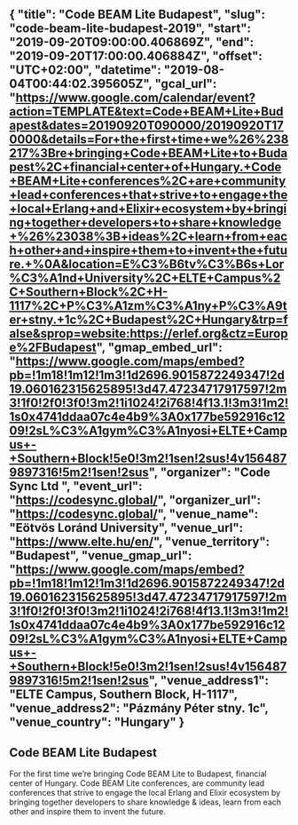 {
  "title": "Code BEAM Lite Budapest",
  "slug": "code-beam-lite-budapest-2019",
  "start": "2019-09-20T09:00:00.406869Z",
  "end": "2019-09-20T17:00:00.406884Z",
  "offset": "UTC+02:00",
  "datetime": "2019-08-04T00:44:02.395605Z",
  "gcal_url": "https://www.google.com/calendar/event?action=TEMPLATE&text=Code+BEAM+Lite+Budapest&dates=20190920T090000/20190920T170000&details=For+the+first+time+we%26%238217%3Bre+bringing+Code+BEAM+Lite+to+Budapest%2C+financial+center+of+Hungary.+Code+BEAM+Lite+conferences%2C+are+community+lead+conferences+that+strive+to+engage+the+local+Erlang+and+Elixir+ecosystem+by+bringing+together+developers+to+share+knowledge+%26%23038%3B+ideas%2C+learn+from+each+other+and+inspire+them+to+invent+the+future.+%0A&location=E%C3%B6tv%C3%B6s+Lor%C3%A1nd+University%2C+ELTE+Campus%2C+Southern+Block%2C+H-1117%2C+P%C3%A1zm%C3%A1ny+P%C3%A9ter+stny.+1c%2C+Budapest%2C+Hungary&trp=false&sprop=website:https://erlef.org&ctz=Europe%2FBudapest",
  "gmap_embed_url": "https://www.google.com/maps/embed?pb=!1m18!1m12!1m3!1d2696.9015872249347!2d19.060162315625895!3d47.47234717917597!2m3!1f0!2f0!3f0!3m2!1i1024!2i768!4f13.1!3m3!1m2!1s0x4741ddaa07c4e4b9%3A0x177be592916c1209!2sL%C3%A1gym%C3%A1nyosi+ELTE+Campus+-+Southern+Block!5e0!3m2!1sen!2sus!4v1564879897316!5m2!1sen!2sus",
  "organizer": "Code Sync Ltd ",
  "event_url": "https://codesync.global/",
  "organizer_url": "https://codesync.global/",
  "venue_name": "Eötvös Loránd University",
  "venue_url": "https://www.elte.hu/en/",
  "venue_territory": "Budapest",
  "venue_gmap_url": "https://www.google.com/maps/embed?pb=!1m18!1m12!1m3!1d2696.9015872249347!2d19.060162315625895!3d47.47234717917597!2m3!1f0!2f0!3f0!3m2!1i1024!2i768!4f13.1!3m3!1m2!1s0x4741ddaa07c4e4b9%3A0x177be592916c1209!2sL%C3%A1gym%C3%A1nyosi+ELTE+Campus+-+Southern+Block!5e0!3m2!1sen!2sus!4v1564879897316!5m2!1sen!2sus",
  "venue_address1": "ELTE Campus, Southern Block, H-1117",
  "venue_address2": "Pázmány Péter stny. 1c",
  "venue_country":  "Hungary"
}
---
Code BEAM Lite Budapest
---
For the first time we’re bringing Code BEAM Lite to Budapest, financial center of Hungary. Code BEAM Lite conferences, are community lead conferences that strive to engage the local Erlang and Elixir ecosystem by bringing together developers to share knowledge & ideas, learn from each other and inspire them to invent the future.
